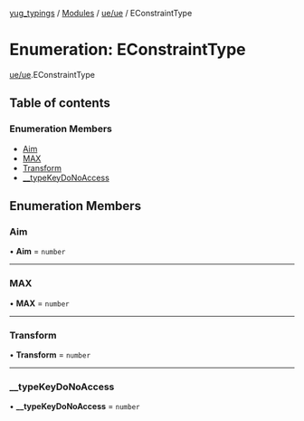 [yug_typings](../README.md) / [Modules](../modules.md) / [ue/ue](../modules/ue_ue.md) / EConstraintType

# Enumeration: EConstraintType

[ue/ue](../modules/ue_ue.md).EConstraintType

## Table of contents

### Enumeration Members

- [Aim](ue_ue.EConstraintType.md#aim)
- [MAX](ue_ue.EConstraintType.md#max)
- [Transform](ue_ue.EConstraintType.md#transform)
- [\_\_typeKeyDoNoAccess](ue_ue.EConstraintType.md#__typekeydonoaccess)

## Enumeration Members

### Aim

• **Aim** = `number`

___

### MAX

• **MAX** = `number`

___

### Transform

• **Transform** = `number`

___

### \_\_typeKeyDoNoAccess

• **\_\_typeKeyDoNoAccess** = `number`
